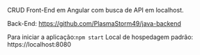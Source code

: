 CRUD Front-End em Angular com busca de API em localhost.

Back-End: https://github.com/PlasmaStorm49/java-backend

Para iniciar a aplicação:```npm start```
Local de hospedagem padrão: https://localhost:8080